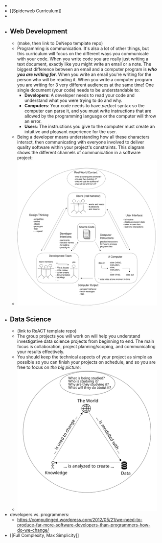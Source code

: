 -
- [[Spiderweb Curriculum]]
-
- ## Web Development
	- (make, then link to DeNepo template repo)
	- Programming is communication. It's also a lot of other things, but this curriculum will focus on the different ways you communicate with your code.
	  When you write code you are really just writing a text document, exactly like you might write an email or a note. The biggest difference between an email and a computer program is ***who you are writing for***.
	  When you write an email you're writing for the person who will be reading it. When you write a computer program you are writing for 3 very different audiences at the same time! One single document (your code) needs to be understandable to:
		- **Developers**: A developer needs to read your code and understand what you were trying to do and why.
		- **Computers**: Your code needs to have *_perfect_* syntax so the computer can parse it, and you must write instructions that are allowed by the programming language or the computer will throw an error.
		- **Users**: The instructions you give to the computer must create an intuitive and pleasant experience for the user.
	- Being a developer means understanding how all these characters interact, then communicating with everyone involved to deliver quality software within your project's constraints. This diagram shows the different channels of communication in a software project:
	- ![rhetorical-situation.svg](../assets/rhetorical-situation_1676716515416_0.svg)
- ## Data Science
	- (link to ReACT template repo)
	- The group projects you will work on will help you understand investigative data science projects from beginning to end. The main focus is collaboration, project planning/scoping, and communicating your results effectively.
	- You should keep the technical aspects of your project as simple as possible so you can finish your projects on schedule, and so you are free to focus on _the big picture_:
	- ![the-big-picture.svg](../assets/the-big-picture_1676716610349_0.svg)
- developers vs. programmers:
	- https://computinged.wordpress.com/2012/05/21/we-need-to-produce-far-more-software-developers-than-programmers-how-do-we-change/
- [[Full Complexity, Max Simplicity]]